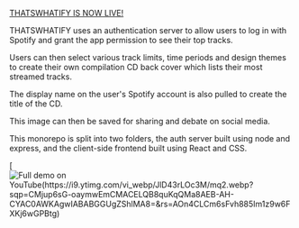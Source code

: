 [THATSWHATIFY IS NOW LIVE!](https://thatswhatify.netlify.app/)

THATSWHATIFY uses an authentication server to allow users to log in with Spotify and grant the app permission to see their top tracks. 

Users can then select various track limits, time periods and design themes to create their own compilation CD back cover which lists their most streamed tracks.

The display name on the user's Spotify account is also pulled to create the title of the CD.

This image can then be saved for sharing and debate on social media. 

This monorepo is split into two folders, the auth server built using node and express, and the client-side frontend built using React and CSS.

[![Full demo on YouTube(https://i9.ytimg.com/vi_webp/JlD43rLOc3M/mq2.webp?sqp=CMjup6sG-oaymwEmCMACELQB8quKqQMa8AEB-AH-CYAC0AWKAgwIABABGGUgZShlMA8=&rs=AOn4CLCm6sFvh885Im1z9w6FXKj6wGPBtg)](https://www.youtube.com/watch?v=JlD43rLOc3M)

